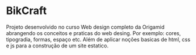 # BikCraft
Projeto desenvolvido no curso Web design completo da Origamid abrangendo os conceitos e praticas do web desing.
Por exemplo: cores, tipogradia, formas, espaço etc.
Além de aplicar noções basicas de html, css e js para a construção de um site estatico. 
